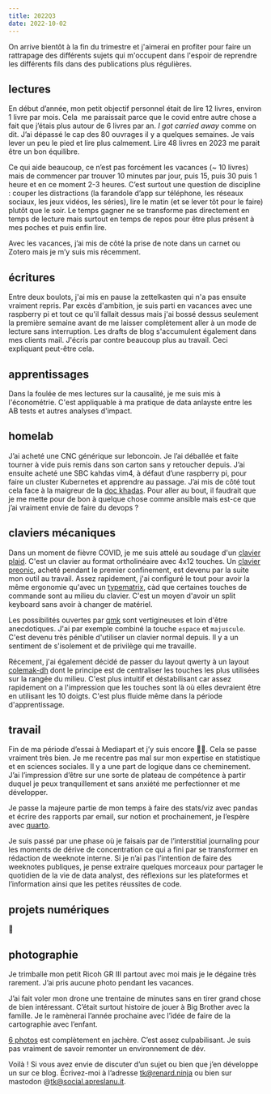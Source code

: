 ```yaml
---
title: 2022Q3
date: 2022-10-02
---
```


On arrive bientôt à la fin du trimestre et j'aimerai en profiter pour 
faire un rattrapage des différents sujets qui m'occupent dans l'espoir 
de reprendre les différents fils dans des publications plus régulières.


## lectures

En début d’année, mon petit objectif personnel était de lire 12 livres, 
environ 1 livre par mois. Cela  me paraissait parce que le covid entre 
autre chose a fait que j’étais plus autour de 6 livres par an. *I got 
carried away* comme on dit. J’ai dépassé le cap des 80 ouvrages il y a 
quelques semaines. Je vais lever un peu le pied et lire plus calmement. 
Lire 48 livres en 2023 me parait être un bon équilibre.

Ce qui aide beaucoup, ce n’est pas forcément les vacances (~ 10 livres) 
mais de commencer par trouver 10 minutes par jour, puis 15, puis 30 puis 
1 heure et en ce moment 2-3 heures. C’est surtout une question de 
discipline : couper les distractions (la farandole d’app sur téléphone, 
les réseaux sociaux, les jeux vidéos, les séries), lire le matin (et se 
lever tôt pour le faire) plutôt que le soir. Le temps gagner ne se 
transforme pas directement en temps de lecture mais surtout en temps de 
repos pour être plus présent à mes poches et puis enfin lire.

Avec les vacances, j’ai mis de côté la prise de note dans un carnet ou 
Zotero mais je m’y suis mis récemment.


## écritures

Entre deux boulots, j'ai mis en pause la zettelkasten qui n'a pas 
ensuite vraiment repris. Par excès d'ambition, je suis parti en vacances 
avec une raspberry pi et tout ce qu'il fallait dessus mais j'ai bossé 
dessus seulement la première semaine avant de me laisser complètement 
aller à un mode de lecture sans interruption. Les drafts de blog 
s'accumulent également dans mes clients mail. J'écris par contre 
beaucoup plus au travail. Ceci expliquant peut-être cela.


## apprentissages

Dans la foulée de mes lectures sur la causalité, je me suis mis à 
l'économétrie. C'est appliquable à ma pratique de data anlayste entre 
les AB tests et autres analyses d'impact.


## homelab

J’ai acheté une CNC générique sur leboncoin. Je l’ai déballée et faite 
tourner à vide puis remis dans son carton sans y retoucher depuis. J’ai 
ensuite acheté une SBC kahdas vim4, à défaut d’une raspberry pi, pour 
faire un cluster Kubernetes et apprendre au passage. J’ai mis de côté 
tout cela face à la maigreur de la [doc 
khadas](https://docs.khadas.com/linux/vim4/#VIM4). Pour aller au bout, 
il faudrait que je me mette pour de bon à quelque chose comme ansible 
mais est-ce que j’ai vraiment envie de faire du devops ?


## claviers mécaniques

Dans un moment de fièvre COVID, je me suis attelé au soudage d'un 
[clavier plaid](https://github.com/hsgw/plaid). C'est un clavier au 
format ortholinéaire avec 4x12 touches. Un [clavier 
preonic](https://olkb.com/collections/preonic), acheté pendant le 
premier confinement, est devenu par la suite mon outil au travail. Assez 
rapidement, j'ai configuré le tout pour avoir la même ergonomie qu'avec 
un [typematrix](http://www.typematrix.com/2030/features.php), càd que 
certaines touches de commande sont au milieu du clavier. C'est un moyen 
d'avoir un split keyboard sans avoir à changer de matériel.

Les possibilités ouvertes par [qmk](https://qmk.fm/) sont vertigineuses 
et loin d'être anecdotiques. J'ai par exemple combiné la touche `espace` 
et `majuscule`. C'est devenu très pénible d'utiliser un clavier normal 
depuis. Il y a un sentiment de s'isolement et de privilège qui me 
travaille.

Récement, j'ai également décidé de passer du layout qwerty à un layout 
[colemak-dh](https://colemakmods.github.io/mod-dh/) dont le principe est 
de centraliser les touches les plus utilisées sur la rangée du milieu. 
C'est plus intuitif et déstabilisant car assez rapidement on a 
l'impression que les touches sont là où elles devraient être en 
utilisant les 10 doigts. C'est plus fluide même dans la période 
d'apprentissage.


## travail

Fin de ma période d’essai à Mediapart et j’y suis encore 🤭🍾. Cela se 
passe vraiment très bien. Je me recentre pas mal sur mon expertise en 
statistique et en sciences sociales. Il y a une part de logique dans ce 
cheminement. J’ai l’impression d’être sur une sorte de plateau de 
compétence à partir duquel je peux tranquillement et sans anxiété me 
perfectionner et me développer.

Je passe la majeure partie de mon temps à faire des stats/viz avec 
pandas et écrire des rapports par email, sur notion et prochainement, je 
l’espère avec [quarto](https://quarto.org/).

Je suis passé par une phase où je faisais par de l’interstitial 
journaling pour les moments de dérive de concentration ce qui a fini par 
se transformer en rédaction de weeknote interne. Si je n’ai pas 
l’intention de faire des weeknotes publiques, je pense extraire quelques 
morceaux pour partager le quotidien de la vie de data analyst, des 
réflexions sur les plateformes et l’information ainsi que les petites 
réussites de code.


## projets numériques

🙉


## photographie

Je trimballe mon petit Ricoh GR III partout avec moi mais je le dégaine 
très rarement. J’ai pris aucune photo pendant les vacances.

J’ai fait voler mon drone une trentaine de minutes sans en tirer grand 
chose de bien intéressant. C’était surtout histoire de jouer à Big 
Brother avec la famille. Je le ramènerai l’année prochaine avec l’idée 
de faire de la cartographie avec l’enfant.

[6 photos](https://six.photos) est complètement en jachère. C’est assez 
culpabilisant. Je suis pas vraiment de savoir remonter un environnement 
de dév.


Voilà ! Si vous avez envie de discuter d’un sujet ou bien que j’en 
développe un sur ce blog. Écrivez-moi à l’adresse tk@renard.ninja ou 
bien sur mastodon @tk@social.apreslanu.it.